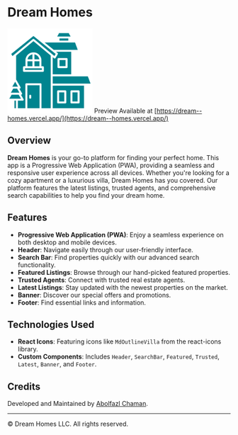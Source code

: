 # Dream Homes

![Dream Homes Icon](./public/android-chrome-192x192.png)
Preview Available at [https://dream--homes.vercel.app/](https://dream--homes.vercel.app/)

## Overview

**Dream Homes** is your go-to platform for finding your perfect home. This app is a Progressive Web Application (PWA), providing a seamless and responsive user experience across all devices. Whether you're looking for a cozy apartment or a luxurious villa, Dream Homes has you covered. Our platform features the latest listings, trusted agents, and comprehensive search capabilities to help you find your dream home.

## Features

- **Progressive Web Application (PWA)**: Enjoy a seamless experience on both desktop and mobile devices.
- **Header**: Navigate easily through our user-friendly interface.
- **Search Bar**: Find properties quickly with our advanced search functionality.
- **Featured Listings**: Browse through our hand-picked featured properties.
- **Trusted Agents**: Connect with trusted real estate agents.
- **Latest Listings**: Stay updated with the newest properties on the market.
- **Banner**: Discover our special offers and promotions.
- **Footer**: Find essential links and information.

## Technologies Used

- **React Icons**: Featuring icons like `MdOutlineVilla` from the react-icons library.
- **Custom Components**: Includes `Header`, `SearchBar`, `Featured`, `Trusted`, `Latest`, `Banner`, and `Footer`.

## Credits

Developed and Maintained by [Abolfazl Chaman](http://abolfazlchaman.ir).

---

&copy; Dream Homes LLC. All rights reserved.
